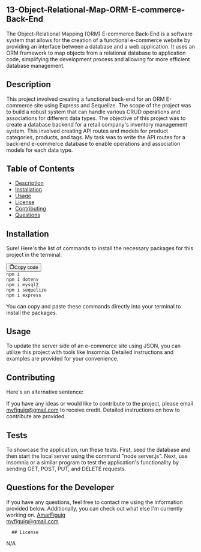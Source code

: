 ## 13-Object-Relational-Map-ORM-E-commerce-Back-End
  
The Object-Relational Mapping (ORM) E-commerce Back-End is a software system that allows for the creation of a functional e-commerce website by providing an interface between a database and a web application. It uses an ORM framework to map objects from a relational database to application code, simplifying the development process and allowing for more efficient database management.

   ## Description
  This project involved creating a functional back-end for an ORM E-commerce site using Express and Sequelize. The scope of the project was to build a robust system that can handle various CRUD operations and associations for different data types.
The objective of this project was to create a database backend for a retail company's inventory management system. This involved creating API routes and models for product categories, products, and tags.
My task was to write the API routes for a back-end e-commerce database to enable operations and association models for each data type.

   ## Table of Contents
   - [Description](#description)
   - [Installation](#installation)
   - [Usage](#usage)
   - [License](#license)
   - [Contributing](#contributing)
   - [Questions](#questions-for-the-developer)

   ## Installation
   
<div class="markdown prose w-full break-words dark:prose-invert light"><p>Sure! Here's the list of commands to install the necessary packages for this project in the terminal:</p><pre><div class="bg-black mb-4 rounded-md"><div class="flex items-center relative text-gray-200 bg-gray-800 px-4 py-2 text-xs font-sans"><span class=""></span><button class="flex ml-auto gap-2"><svg stroke="currentColor" fill="none" stroke-width="2" viewBox="0 0 24 24" stroke-linecap="round" stroke-linejoin="round" class="h-4 w-4" height="1em" width="1em" xmlns="http://www.w3.org/2000/svg"><path d="M16 4h2a2 2 0 0 1 2 2v14a2 2 0 0 1-2 2H6a2 2 0 0 1-2-2V6a2 2 0 0 1 2-2h2"></path><rect x="8" y="2" width="8" height="4" rx="1" ry="1"></rect></svg>Copy code</button></div><div class="p-4 overflow-y-auto"><code class="!whitespace-pre hljs language-css">npm <span class="hljs-selector-tag">i</span>
npm <span class="hljs-selector-tag">i</span> dotenv
npm <span class="hljs-selector-tag">i</span> mysql2
npm <span class="hljs-selector-tag">i</span> sequelize
npm <span class="hljs-selector-tag">i</span> express
</code></div></div></pre><p>You can copy and paste these commands directly into your terminal to install the packages.</p></div>

   ## Usage

To update the server side of an e-commerce site using JSON, you can utilize this project with tools like Insomnia. Detailed instructions and examples are provided for your convenience.
  


   ## Contributing
   
<div class="markdown prose w-full break-words dark:prose-invert light"><p>Here's an alternative sentence:</p><p>If you have any ideas or would like to contribute to the project, please email <a href="mailto:myfiguig@gmail.com" target="_new">myfiguig@gmail.com</a> to receive credit. Detailed instructions on how to contribute are provided.</p></div>

   ## Tests

To showcase the application, run these tests. First, seed the database and then start the local server using the command "node server.js". Next, use Insomnia or a similar program to test the application's functionality by sending GET, POST, PUT, and DELETE requests.

   ## Questions for the Developer
   
If you have any questions, feel free to contact me using the information provided below. Additionally, you can check out what else I'm currently working on.   [AmarFiguig](https://www.github.com/amarfiguig)  
   myfiguig@gmail.com
   
      ## License
N/A
 
